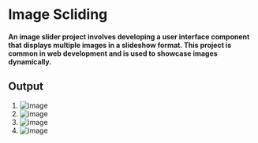 # Image Scliding
#### An image slider project involves developing a user interface component that displays multiple images in a slideshow format. This project is common in web development and is used to showcase images dynamically.

## Output 
1.  ![image](https://github.com/piyushkrm/image-sliding/assets/143158860/3c878f3b-5ace-437b-9f1b-d335847887be)
2.  ![image](https://github.com/piyushkrm/image-sliding/assets/143158860/c5dfd0ce-4886-4614-8105-54bbf09a1a4f)
3.  ![image](https://github.com/piyushkrm/image-sliding/assets/143158860/ba7f69fa-e9a5-4202-b4b2-a1b9c99d4e0b)
4.  ![image](https://github.com/piyushkrm/image-sliding/assets/143158860/603a76ee-908f-4a8d-bf46-1e111eb5d817)
